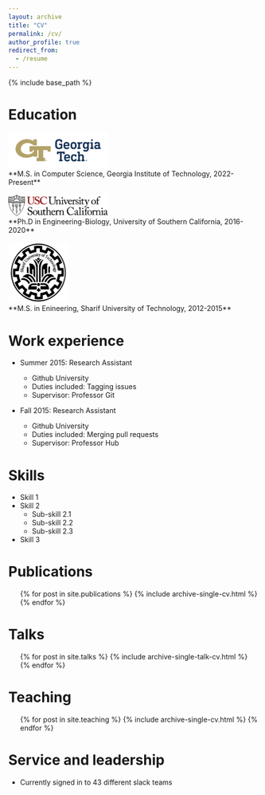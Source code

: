 ```yaml
---
layout: archive
title: "CV"
permalink: /cv/
author_profile: true
redirect_from:
  - /resume
---
```


{% include base_path %}

Education
======

<img src="/images/GT_logo.png" alt="USC" width="200px"> 
</br>
**M.S. in Computer Science, Georgia Institute of Technology, 2022-Present**

</br>
</br>

<img src="/images/usc_logo.png" alt="USC" width="200px"> 
</br>
**Ph.D in Engineering-Biology, University of Southern California, 2016-2020**

</br>
</br>

<img src="/images/sharif_logo.png" alt="SUT" height="120" width="120"> 
</br>
**M.S. in Enineering, Sharif University of Technology, 2012-2015**
  

Work experience
======
* Summer 2015: Research Assistant
  * Github University
  * Duties included: Tagging issues
  * Supervisor: Professor Git

* Fall 2015: Research Assistant
  * Github University
  * Duties included: Merging pull requests
  * Supervisor: Professor Hub
  
Skills
======
* Skill 1
* Skill 2
  * Sub-skill 2.1
  * Sub-skill 2.2
  * Sub-skill 2.3
* Skill 3

Publications
======
  <ul>{% for post in site.publications %}
    {% include archive-single-cv.html %}
  {% endfor %}</ul>
  
Talks
======
  <ul>{% for post in site.talks %}
    {% include archive-single-talk-cv.html %}
  {% endfor %}</ul>
  
Teaching
======
  <ul>{% for post in site.teaching %}
    {% include archive-single-cv.html %}
  {% endfor %}</ul>
  
Service and leadership
======
* Currently signed in to 43 different slack teams
